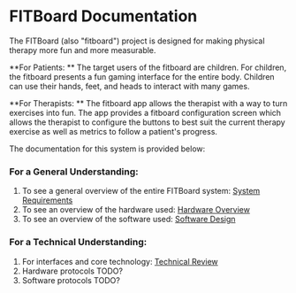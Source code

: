 # FITBoard Documentation

The FITBoard (also "fitboard") project is designed for making physical therapy more fun and more measurable.

**For Patients: ** The target users of the fitboard are children. For children, the fitboard presents a fun gaming interface for the entire body. Children can use their hands, feet, and heads to interact with many games.

**For Therapists: ** The fitboard app allows the therapist with a way to turn exercises into fun. The app provides a fitboard configuration screen which allows the therapist to configure the buttons to best suit the current therapy exercise as well as metrics to follow a patient's progress.

The documentation for this system is provided below:

### For a General Understanding:

1. To see a general overview of the entire FITBoard system: [System Requirements](system-requirements.md)
2. To see an overview of the hardware used: [Hardware Overview](hardware-overview.md)
3. To see an overview of the software used: [Software Design](software-design.md)

### For a Technical Understanding:

1. For interfaces and core technology: [Technical Review](technical-review.md)
2. Hardware protocols TODO?
3. Software protocols TODO?

